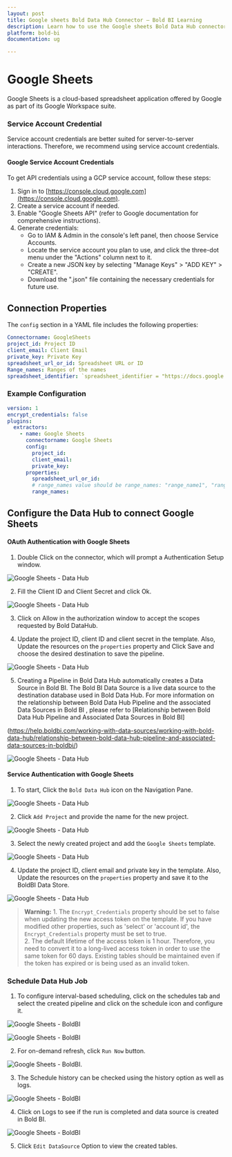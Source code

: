 ```yaml
---
layout: post
title: Google sheets Bold Data Hub Connector – Bold BI Learning
description: Learn how to use the Google sheets Bold Data Hub connectors in Bold BI Enterprise Edition. Discover simple steps to integrate data smoothly and make the most of your Sheets.
platform: bold-bi
documentation: ug

---
```


# Google Sheets

Google Sheets is a cloud-based spreadsheet application offered by Google as part of its Google Workspace suite.


### Service Account Credential

Service account credentials are better suited for server-to-server interactions. Therefore, we recommend using service account credentials.

#### Google Service Account Credentials

To get API credentials using a GCP service account, follow these steps:

1. Sign in to [https://console.cloud.google.com](https://console.cloud.google.com).
2. Create a service account if needed.
3. Enable "Google Sheets API" (refer to Google documentation for comprehensive instructions).
4. Generate credentials:
   - Go to IAM & Admin in the console's left panel, then choose Service Accounts.
   - Locate the service account you plan to use, and click the three-dot menu under the "Actions" column next to it.
   - Create a new JSON key by selecting "Manage Keys" > "ADD KEY" > "CREATE".
   - Download the ".json" file containing the necessary credentials for future use.



## Connection Properties

The `config` section in a YAML file includes the following properties:

```yaml
Connectorname: GoogleSheets
project_id: Project ID
client_email: Client Email
private_key: Private Key
spreadsheet_url_or_id: Spreadsheet URL or ID
Range_names: Ranges of the names
spreadsheet_identifier: `spreadsheet_identifier = "https://docs.google.com/spreadsheets/d/1VTtCiYgxjAwcIw7UM1_BSaxC3rzIpr0HwXZwd2OlPD4/edit?usp=sharing"`
```
### Example Configuration

```yaml
version: 1
encrypt_credentials: false
plugins:
  extractors:
    - name: Google Sheets
      connectorname: Google Sheets
      config:
        project_id: 
        client_email: 
        private_key: 
      properties:
        spreadsheet_url_or_id: 
        # range_names value should be range_names: "range_name1", "range_name2"
        range_names:
```
## Configure the Data Hub to connect Google Sheets

#### OAuth Authentication with Google Sheets

1. Double Click on the connector, which will prompt a Authentication Setup window.

  ![Google Sheets - Data Hub](/static/assets/working-with-etl/images/oauth_details.png#max-width=100%)

2. Fill the Client ID and Client Secret and click Ok.

  ![Google Sheets - Data Hub](/static/assets/working-with-etl/images/authentication.png#max-width=100%)

3. Click on Allow in the authorization window to accept the scopes requested by Bold DataHub.

4. Update the project ID, client ID and client secret in the template. Also, Update the resources on the `properties` property and Click Save and choose the desired destination to save the pipeline.

  ![Google Sheets - Data Hub](/static/assets/working-with-etl/images/sheets_auth_template.png#max-width=100%)
  
5. Creating a Pipeline in Bold Data Hub automatically creates a Data Source in Bold BI. The Bold BI Data Source is a live data source to the destination database used in Bold Data Hub. For more information on the relationship between Bold Data Hub Pipeline and the associated Data Sources in Bold BI , please refer to [Relationship between Bold Data Hub Pipeline and Associated Data Sources in Bold BI]

(https://help.boldbi.com/working-with-data-sources/working-with-bold-data-hub/relationship-between-bold-data-hub-pipeline-and-associated-data-sources-in-boldbi/)

 ![Google Sheets - Data Hub](/static/assets/working-with-etl/images/pipeline_DsCreated.png#max-width=100%)

#### Service Authentication with Google Sheets

  1. To start, Click the `Bold Data Hub` icon on the Navigation Pane.

  ![Google Sheets - Data Hub](/static/assets/working-with-etl/images/boldbi_panel.png#max-width=100%)

  2. Click `Add Project` and provide the name for the new project.
  
   ![Google Sheets - Data Hub](/static/assets/working-with-etl/images/addpipeline.png#max-width=100%)
  
  3. Select the newly created project and add the `Google Sheets` template.

  ![Google Sheets - Data Hub](/static/assets/working-with-etl/images/sheets_service_template.png#max-width=100%)
  
  4. Update the project ID, client email and private key in the template. Also, Update the resources on the `properties` property and save it to the BoldBI Data Store.

  ![Google Sheets - Data Hub](/static/assets/working-with-etl/images/sheets_yaml.png#max-width=100%)

>**Warning:**
    1. The `Encrypt_Credentials` property should be set to false when updating the new access token on the template. If you have modified other properties, such as 'select' or 'account id', the `Encrypt_Credentials` property must be set to true.  
    2. The default lifetime of the access token is 1 hour. Therefore, you need to convert it to a long-lived access token in order to use the same token for 60 days. Existing tables should be maintained even if the token has expired or is being used as an invalid token. 

### Schedule Data Hub Job

1. To configure interval-based scheduling, click on the schedules tab and select the created pipeline and click on the schedule icon and configure it.

![Google Sheets - BoldBI](/static/assets/working-with-etl/images/schedule_schedules.png#max-width=100%)

![Google Sheets - BoldBI](/static/assets/working-with-etl/images/schedule_scheduledialog.png#max-width=100%)

2. For on-demand refresh, click `Run Now` button.

![Google Sheets - BoldBI](/static/assets/working-with-etl/images/schedule_runnow.png#max-width=100%).

3. The Schedule history can be checked using the history option as well as logs.

![Google Sheets - BoldBI](/static/assets/working-with-etl/images/schedule_history.png#max-width=100%)

4. Click on Logs to see if the run is completed and data source is created in Bold BI. 

![Google Sheets - BoldBI](/static/assets/working-with-etl/images/pipeline_DsCreated.png#max-width=100%)


5. Click `Edit DataSource` Option to view the created tables.